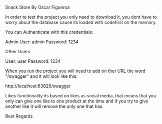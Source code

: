 Snack Store By Oscar Figueroa

In order to test the project you only need to download it, you dont have to worry about the database cause its loaded with codefirst on the memory.

You can Authenticate with this credentials:

Admin
User: admin
Password: 1234

Other Users

User: user
Password: 1234

When you run the project you will need to add on ther URL the word "/swagger" and it will look like this:

http://localhost:63829/swagger

Likes functionality its based on likes as social media, that means that you only can give one like to one product at the time and if you try to give another like it will remove the only one that has.


Best Regards






